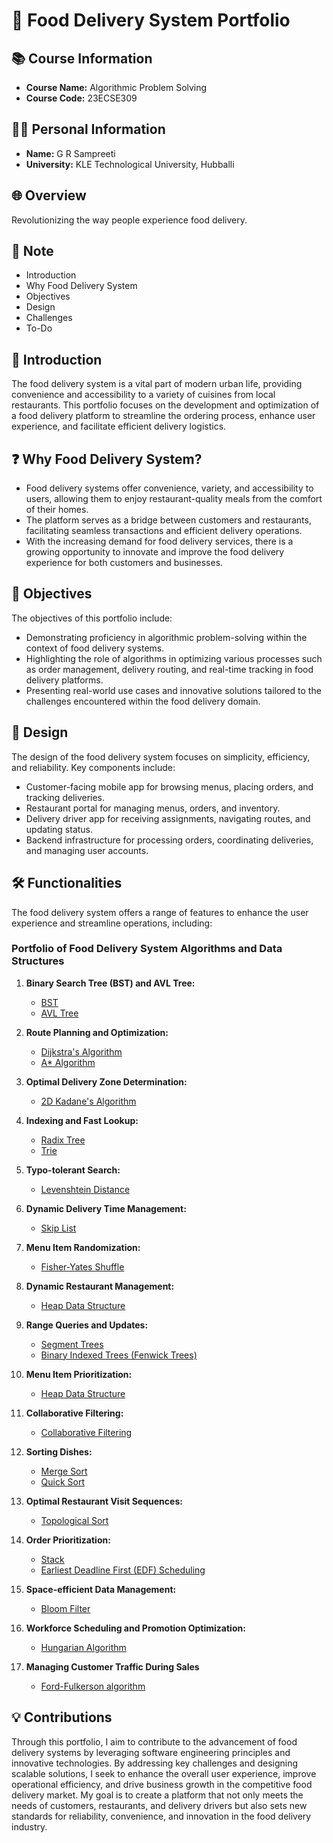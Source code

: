 # 🍔 Food Delivery System Portfolio

## 📚 Course Information
- **Course Name:** Algorithmic Problem Solving
- **Course Code:** 23ECSE309

## 👩‍🎓 Personal Information
- **Name:** G R Sampreeti
- **University:** KLE Technological University, Hubballi

## 🌐 Overview
Revolutionizing the way people experience food delivery.

## 📝 Note
- Introduction
- Why Food Delivery System
- Objectives
- Design
- Challenges
- To-Do


## 🚀 Introduction
The food delivery system is a vital part of modern urban life, providing convenience and accessibility to a variety of cuisines from local restaurants. This portfolio focuses on the development and optimization of a food delivery platform to streamline the ordering process, enhance user experience, and facilitate efficient delivery logistics.

## ❓ Why Food Delivery System?
- Food delivery systems offer convenience, variety, and accessibility to users, allowing them to enjoy restaurant-quality meals from the comfort of their homes.
- The platform serves as a bridge between customers and restaurants, facilitating seamless transactions and efficient delivery operations.
- With the increasing demand for food delivery services, there is a growing opportunity to innovate and improve the food delivery experience for both customers and businesses.

## 🎯 Objectives
The objectives of this portfolio include:
- Demonstrating proficiency in algorithmic problem-solving within the context of food delivery systems.
- Highlighting the role of algorithms in optimizing various processes such as order management, delivery routing, and real-time tracking in food delivery platforms.
- Presenting real-world use cases and innovative solutions tailored to the challenges encountered within the food delivery domain.

## 🎨 Design
The design of the food delivery system focuses on simplicity, efficiency, and reliability. Key components include:
- Customer-facing mobile app for browsing menus, placing orders, and tracking deliveries.
- Restaurant portal for managing menus, orders, and inventory.
- Delivery driver app for receiving assignments, navigating routes, and updating status.
- Backend infrastructure for processing orders, coordinating deliveries, and managing user accounts.

## 🛠️ Functionalities

The food delivery system offers a range of features to enhance the user experience and streamline operations, including:

### Portfolio of Food Delivery System Algorithms and Data Structures

1. **Binary Search Tree (BST) and AVL Tree:**
   - [BST](https://grsampreeti.github.io/Food-Delivery-System.github.io/Binary_Search_Tree)
   - [AVL Tree](https://grsampreeti.github.io/Food-Delivery-System.github.io/AVL_Tree)

2. **Route Planning and Optimization:**
   - [Dijkstra's Algorithm](https://grsampreeti.github.io/Food-Delivery-System.github.io/Dijkstra)
   - [A* Algorithm](https://grsampreeti.github.io/Food-Delivery-System.github.io/A_start_Algorithm)

3. **Optimal Delivery Zone Determination:**
   - [2D Kadane's Algorithm](https://grsampreeti.github.io/Food-Delivery-System.github.io/kadane)

4. **Indexing and Fast Lookup:**
   - [Radix Tree](https://grsampreeti.github.io/Food-Delivery-System.github.io/radix)
   - [Trie](https://grsampreeti.github.io/Food-Delivery-System.github.io/trie)

5. **Typo-tolerant Search:**
   - [Levenshtein Distance](https://grsampreeti.github.io/Food-Delivery-System.github.io/Levenshtein%20Distance)

6. **Dynamic Delivery Time Management:**
   - [Skip List](https://grsampreeti.github.io/Food-Delivery-System.github.io/Skip_list)

7. **Menu Item Randomization:**
   - [Fisher-Yates Shuffle](https://grsampreeti.github.io/Food-Delivery-System.github.io/Fisher-Yates%20Shuffle)

8. **Dynamic Restaurant Management:**
   - [Heap Data Structure](https://grsampreeti.github.io/Food-Delivery-System.github.io/Heap)

9. **Range Queries and Updates:**
   -  [Segment Trees](https://grsampreeti.github.io/Food-Delivery-System.github.io/Segment%20Trees)
   -  [Binary Indexed Trees (Fenwick Trees)](https://grsampreeti.github.io/Food-Delivery-System.github.io/BIT)

10. **Menu Item Prioritization:**
    - [Heap Data Structure](https://grsampreeti.github.io/Food-Delivery-System.github.io/Heap)

11. **Collaborative Filtering:**
    - [Collaborative Filtering](https://grsampreeti.github.io/Food-Delivery-System.github.io/collaborative_filtering)

12. **Sorting Dishes:**
    - [Merge Sort](https://grsampreeti.github.io/Food-Delivery-System.github.io/merge_sort)
    - [Quick Sort](https://grsampreeti.github.io/Food-Delivery-System.github.io/quick_sort)

13. **Optimal Restaurant Visit Sequences:**
    - [Topological Sort](https://grsampreeti.github.io/Food-Delivery-System.github.io/Topological_sort)

14. **Order Prioritization:**
    - [Stack](https://grsampreeti.github.io/Food-Delivery-System.github.io/Stack)
    - [Earliest Deadline First (EDF) Scheduling](https://grsampreeti.github.io/Food-Delivery-System.github.io/Earliest%20Deadline%20First)

15. **Space-efficient Data Management:**
    - [Bloom Filter](https://grsampreeti.github.io/Food-Delivery-System.github.io/Topological_sort)

16. **Workforce Scheduling and Promotion Optimization:**
    - [Hungarian Algorithm](https://grsampreeti.github.io/Food-Delivery-System.github.io/Hungarian%20Algorithm)
     
17. **Managing Customer Traffic During Sales**
    - [Ford-Fulkerson algorithm](https://grsampreeti.github.io/Food-Delivery-System.github.io/Topological_sort)
    
    


## 💡 Contributions
Through this portfolio, I aim to contribute to the advancement of food delivery systems by leveraging software engineering principles and innovative technologies. By addressing key challenges and designing scalable solutions, I seek to enhance the overall user experience, improve operational efficiency, and drive business growth in the competitive food delivery market. My goal is to create a platform that not only meets the needs of customers, restaurants, and delivery drivers but also sets new standards for reliability, convenience, and innovation in the food delivery industry.



